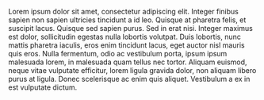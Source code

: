 Lorem ipsum dolor sit amet, consectetur adipiscing elit. 
Integer finibus sapien non sapien ultricies tincidunt a id leo. 
Quisque at pharetra felis, et suscipit lacus. 
Quisque sed sapien purus. 
Sed in erat nisi. Integer maximus est dolor, sollicitudin egestas nulla lobortis volutpat. 
Duis lobortis, nunc mattis pharetra iaculis, eros enim tincidunt lacus, eget auctor nisl mauris quis eros. 
Nulla fermentum, odio ac vestibulum porta, ipsum ipsum malesuada lorem, in malesuada quam tellus nec tortor. 
Aliquam euismod, neque vitae vulputate efficitur, lorem ligula gravida dolor, non aliquam libero purus at ligula. 
Donec scelerisque ac enim quis aliquet. Vestibulum a ex in est vulputate dictum.